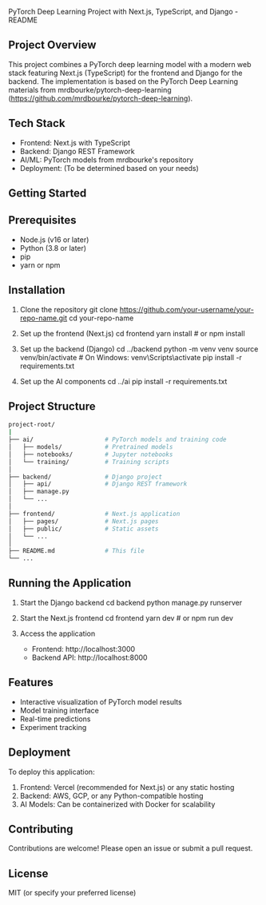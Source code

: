 PyTorch Deep Learning Project with Next.js, TypeScript, and Django - README

Project Overview
---------------
This project combines a PyTorch deep learning model with a modern web stack featuring Next.js (TypeScript) for the frontend and Django for the backend. The implementation is based on the PyTorch Deep Learning materials from mrdbourke/pytorch-deep-learning (https://github.com/mrdbourke/pytorch-deep-learning).

Tech Stack
----------
- Frontend: Next.js with TypeScript
- Backend: Django REST Framework
- AI/ML: PyTorch models from mrdbourke's repository
- Deployment: (To be determined based on your needs)

Getting Started
---------------

Prerequisites
-------------
- Node.js (v16 or later)
- Python (3.8 or later)
- pip
- yarn or npm

Installation
------------
1. Clone the repository
   git clone https://github.com/your-username/your-repo-name.git
   cd your-repo-name

2. Set up the frontend (Next.js)
   cd frontend
   yarn install  # or npm install

3. Set up the backend (Django)
   cd ../backend
   python -m venv venv
   source venv/bin/activate  # On Windows: venv\Scripts\activate
   pip install -r requirements.txt

4. Set up the AI components
   cd ../ai
   pip install -r requirements.txt

Project Structure
----------------
```bash
project-root/
|
├── ai/                    # PyTorch models and training code
│   ├── models/            # Pretrained models
│   ├── notebooks/         # Jupyter notebooks
│   └── training/          # Training scripts
│
├── backend/               # Django project
│   ├── api/               # Django REST framework
│   ├── manage.py
│   └── ...
│
├── frontend/              # Next.js application
│   ├── pages/             # Next.js pages
│   ├── public/            # Static assets
│   └── ...
│
├── README.md              # This file
└── ...
```
Running the Application
----------------------
1. Start the Django backend
   cd backend
   python manage.py runserver

2. Start the Next.js frontend
   cd frontend
   yarn dev  # or npm run dev

3. Access the application
   - Frontend: http://localhost:3000
   - Backend API: http://localhost:8000

Features
--------
- Interactive visualization of PyTorch model results
- Model training interface
- Real-time predictions
- Experiment tracking

Deployment
---------
To deploy this application:
1. Frontend: Vercel (recommended for Next.js) or any static hosting
2. Backend: AWS, GCP, or any Python-compatible hosting
3. AI Models: Can be containerized with Docker for scalability

Contributing
------------
Contributions are welcome! Please open an issue or submit a pull request.

License
-------
MIT (or specify your preferred license)
